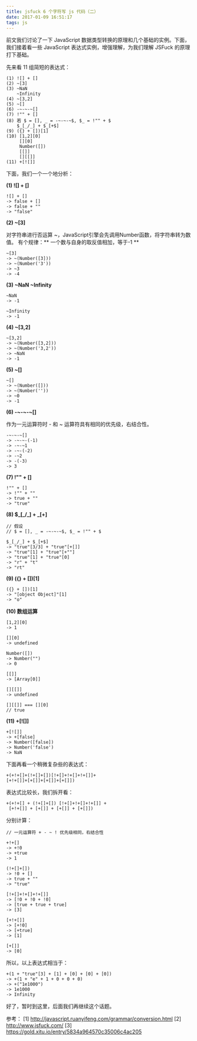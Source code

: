 ```yaml
---
title: jsfuck 6 个字符写 js 代码（二）
date: 2017-01-09 16:51:17
tags: js
---
```


前文我们讨论了一下 JavaScript 数据类型转换的原理和几个基础的实例。下面，我们接着看一些 JavaScript 表达式实例，增强理解，为我们理解 JSFuck 的原理打下基础。

<!-- more -->

先来看 11 组简短的表达式：

```
(1) ![] + []
(2) ~[3]
(3) ~NaN
    ~Infinity
(4) ~[3,2]
(5) ~[]
(6) -~-~-~[]
(7) !"" + []
(8) 若 $ = [], _ = -~-~-~$, $_ = !"" + $
    $_[_/_] + $_[+$]
(9) ({} + [])[1]
(10) [1,2][0]
     [][0]
     Number([])
     [[]]
     [][[]]
(11) +[![]]
```
下面，我们一个一个地分析：

**(1) ![] + []**

```
![] + []
-> false + []
-> false + ""
-> "false"
```

**(2) ~[3]**

对字符串进行否运算 ~，JavaScript引擎会先调用Number函数，将字符串转为数值。
有个规律：** 一个数与自身的取反值相加，等于-1 **

```
~[3]
-> ~(Number([3]))
-> ~(Number('3'))
-> ~3
-> -4
```

**(3) ~NaN ~Infinity**

```
~NaN
-> -1

~Infinity
-> -1
```

**(4) ~[3,2]**

```
~[3,2]
-> ~(Number([3,2]))
-> ~(Number('3,2'))
-> ~NaN
-> -1
```

**(5) ~[]**

```
~[]
-> ~(Number([]))
-> ~(Number(''))
-> ~0
-> -1
```

**(6) -~-~-~[]**

作为一元运算符时 \- 和 ~ 运算符具有相同的优先级，右结合性。

```
-~-~-~[]
-> -~-~-(-1)
-> -~-~1
-> -~-(-2)
-> -~2
-> -(-3)
-> 3
```

**(7) !"" + []**

```
!"" + []
-> !"" + ""
-> true + ""
-> "true"
```

**(8) $\_[\_/\_] + $\_[+$]**

```
// 假设
// $ = [], _ = -~-~-~$, $_ = !"" + $

$_[_/_] + $_[+$]
-> "true"[3/3] + "true"[+[]]
-> "true"[1] + "true"[+""]
-> "true"[1] + "true"[0]
-> "r" + "t"
-> "rt"
```

**(9) ({} + [])[1]**

```
({} + [])[1]
-> "[object Object]"[1]
-> "o"
```

**(10) 数组运算**

```
[1,2][0]
-> 1

[][0]
-> undefined

Number([])
-> Number("")
-> 0

[[]]
-> [Array[0]]

[][[]]
-> undefined

[][[]] === [][0]
// true
```

**(11) +[![]]**

```
+[![]]
-> +[false]
-> Number([false])
-> Number('false')
-> NaN
```

下面再看一个稍微复杂些的表达式：

```
+(+!+[]+(!+[]+[])[!+[]+!+[]+!+[]]+
[+!+[]]+[+[]]+[+[]]+[+[]])
```

表达式比较长，我们拆开看：

```
+(+!+[] + (!+[]+[]) [!+[]+!+[]+!+[]] + 
 [+!+[]] + [+[]] + [+[]] + [+[]])
```

分别计算：

```
// 一元运算符 + - ~ ! 优先级相同，右结合性

+!+[]
-> +!0
-> +true
-> 1

(!+[]+[])
-> !0 + []
-> true + ""
-> "true"

[!+[]+!+[]+!+[]]
-> [!0 + !0 + !0]
-> [true + true + true]
-> [3]

[+!+[]]
-> [+!0]
-> [+true]
-> [1]

[+[]]
-> [0]
```

所以，以上表达式相当于：

```
+(1 + "true"[3] + [1] + [0] + [0] + [0])
-> +(1 + "e" + 1 + 0 + 0 + 0)
-> +("1e1000")
-> 1e1000
-> Infinity
```

好了，暂时到这里，后面我们再继续这个话题。

参考：
[1] http://javascript.ruanyifeng.com/grammar/conversion.html
[2] http://www.jsfuck.com/
[3] https://gold.xitu.io/entry/5834a964570c35006c4ac205